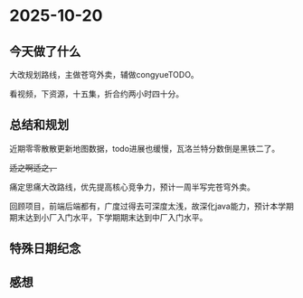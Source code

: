 # 2025-10-20

## 今天做了什么
大改规划路线，主做苍穹外卖，辅做congyueTODO。

看视频，下资源，十五集，折合约两小时四十分。

## 总结和规划
近期零零散散更新地图数据，todo进展也缓慢，瓦洛兰特分数倒是黑铁二了。

~~适之啊适之，~~

痛定思痛大改路线，优先提高核心竞争力，预计一周半写完苍穹外卖。

回顾项目，前端后端都有，广度过得去可深度太浅，故深化java能力，预计本学期期末达到小厂入门水平，下学期期末达到中厂入门水平。

## 特殊日期纪念

## 感想
